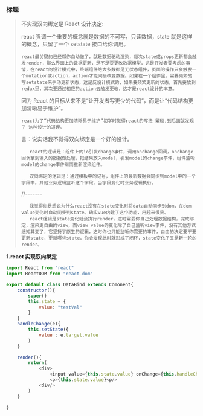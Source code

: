 ### 标题

> 不实现双向绑定是 React 设计决定:
>
> react 强调一个重要的概念就是数据的不可写，只读数据，state 就是这样的概念，只留了一个 setstate 接口给你调用。
>
> ```
> react最关键的已经帮你自动做了，就是数据驱动渲染，每次state或props更新都会触发render，那么界面上的数据更新，是不是要更改数据模型，这是开发者要考虑的事情，在react的设计模式中，终端组件绝大多数都是无状态组件，页面的操作只会触发一个mutation或action，action才能间接改变数据。如果在一个组件里，需要频繁的写setstate来手动更新状态，这是反设计模式的，如果要频繁更新的状态，首先要放到redux里，其次要通过相应的action去触发更改，这才是react设计的本意。
> ```
>
> 因为 React 的目标从来不是“让开发者写更少的代码”，而是让“代码结构更加清晰易于维护”。
>
> ```
> react为了“代码结构更加清晰易于维护”初学时觉得react的写法 繁琐,到后面就发现了 这种设计的道理。
> ```
>
> 言：说实话我不觉得双向绑定是一个好的设计。
>
> ```
>    react的逻辑是：组件上的io引发change事件，调用onchange回调，onchange回调拿到输入的数据做处理，把结果放入model，引发model的change事件，组件监听model的change事件继而重新渲染组件。
>
>    双向绑定的逻辑是：通过模板中的记号，组件上的最新数据会同步到model中的一个字段中。其他业务逻辑监听这个字段，当字段变化时业务逻辑执行。
> ```
>
> //-------
>
> ```
>    我觉得你是想说为什么react没有在state变化时将data自动同步到dom，在dom value变化时自动同步到state。确实vue内建了这个功能，用起来很爽。
>    react逻辑是state变化就会执行render，这时需要你自己处理数据结构，完成绑定，渲染更自由的view，而view value的变化除了自己监听view事件，没有其他方式感知其变了，它坚持了原生的逻辑，这时你也只能监听你需要的事件，自由的决定要不要更新state，更新哪些state，你会发现此时就形成了闭环，state变化了又是新一轮的render。
> ```

**1.react 实现双向绑定**

```js
import React from "react"
import ReactDOM from "react-dom"

export default class DataBind extends Comonent{
    constructor(){
        super()
        this.state = {
            value: "testVal"
        }
    }
    handleChange(e){
        this.setState({
            value : e.target.value
        )
    }

    render(){
        return(
            <div>
                <input value={this.state.value} onChange={this.handleChange.bind(this)}><input/>
                <p>{this.state.value}<p/>
            <div/>
        )
    }

}
```
